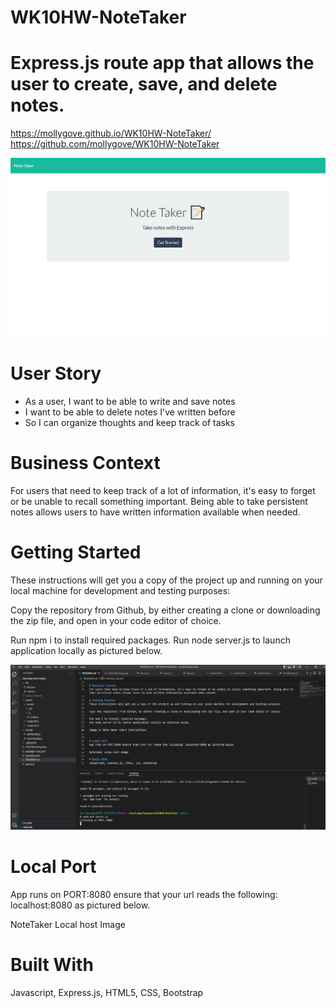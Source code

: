 # WK10HW-NoteTaker

# Express.js route app that allows the user to create, save, and delete notes.

https://mollygove.github.io/WK10HW-NoteTaker/
https://github.com/mollygove/WK10HW-NoteTaker

![NoteTakerwebpage](/NoteTakerimg.png)

# User Story
- As a user, I want to be able to write and save notes
- I want to be able to delete notes I've written before
- So I can organize thoughts and keep track of tasks 

# Business Context
For users that need to keep track of a lot of information, it's easy to forget or be unable to recall something important. Being able to take persistent notes allows users to have written information available when needed.

# Getting Started
These instructions will get you a copy of the project up and running on your local machine for development and testing purposes: 

Copy the repository from Github, by either creating a clone or downloading the zip file, and open in your code editor of choice. 

Run npm i to install required packages. 
Run node server.js to launch application locally as pictured below. 

![Listening Server](/listening%20server%20image.JPG)


# Local Port
App runs on PORT:8080 ensure that your url reads the following: localhost:8080 as pictured below.

NoteTaker Local host Image

# Built With
Javascript, Express.js, HTML5, CSS, Bootstrap